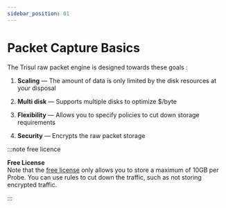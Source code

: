 ```yaml
---
sidebar_position: 01
---
```


# Packet Capture Basics

The Trisul raw packet engine is designed towards these goals :

1. **Scaling** — The amount of data is only limited by the disk resources at your disposal

2. **Multi disk** — Supports multiple disks to optimize $/byte

3. **Flexibility** — Allows you to specify policies to cut down storage requirements

4. **Security** — Encrypts the raw packet storage

:::note free licence

**Free License**  
Note that the [free license](https://trisul.org/free) only allows you to store a maximum of 10GB per Probe. You can use rules to cut down the traffic, such as not storing encrypted traffic.

:::
